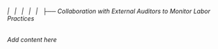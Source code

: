 ###### |   |   |   |   |   ├── Collaboration with External Auditors to Monitor Labor Practices

*Add content here*